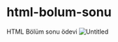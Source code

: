 # html-bolum-sonu
HTML Bölüm sonu ödevi
![Untitled](https://user-images.githubusercontent.com/111451253/187403094-4166381a-6197-4e82-a0f8-5489eff1bce1.jpg)
